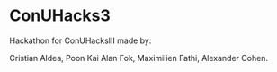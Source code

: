 # ConUHacks3

Hackathon for ConUHacksIII made by:

Cristian Aldea, 
Poon Kai Alan Fok, 
Maximilien Fathi, 
Alexander Cohen.
